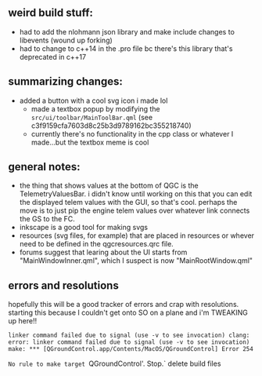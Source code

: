 ## weird build stuff:   

* had to add the nlohmann json library and make include changes to libevents (wound up forking)  
* had to change to c++14 in the .pro file bc there's this library that's deprecated in c++17

## summarizing changes:

* added a button with a cool svg icon i made lol
    - made a textbox popup by modifying the `src/ui/toolbar/MainToolBar.qml` (see  c3f9159cfa7603d8c25b3d9789162bc355218740)
    - currently there's no functionality in the cpp class or whatever I made...but the textbox meme is cool

## general notes:  

* the thing that shows values at the bottom of QGC is the TelemetryValuesBar. i didn't know until working on this that you can edit the displayed telem values with the GUI, so that's cool. perhaps the move is to just pip the engine telem values over whatever link connects the GS to the FC.   
* inkscape is a good tool for making svgs   
* resources (svg files, for example) that are placed in resources or whever need to be defined in the qgcresources.qrc file.     
* forums suggest that learing about the UI starts from "MainWindowInner.qml", which I suspect is now "MainRootWindow.qml"

## errors and resolutions

hopefully this will be a good tracker of errors and crap with resolutions. starting this because I couldn't get onto SO on a plane and i'm TWEAKING up here!!

`linker command failed due to signal (use -v to see invocation)
clang: error: linker command failed due to signal (use -v to see invocation)
make: *** [QGroundControl.app/Contents/MacOS/QGroundControl] Error 254`
  
  
`No rule to make target `QGroundControl'.  Stop.`
delete build files
  



